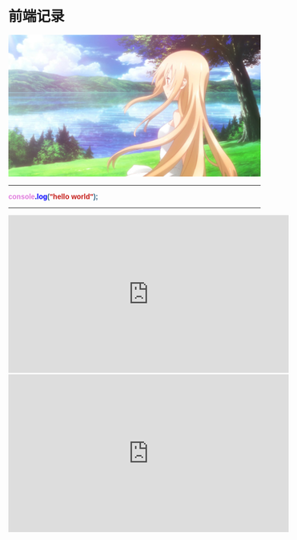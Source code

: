 <style>
  .body-inner{
    background: linear-gradient(to bottom, #FAF0CA 0%, #fff 100%) no-repeat scroll 0 0;
  }
</style>



# 前端记录

![image](./assets/home.jpg)

---

<p style="font-weight: bold;font-family: Consolas,sans-serif"><font color="E07BDD">console</font><font color="0008CD">.</font><font color="0000ff">log</font><font color="326484">(</font><font color="C41A16">"hello world"</font><font color="326484">)</font><font color="326484">;</font></p>

---

<iframe width="560" height="315" src="https://www.youtube.com/embed/YW-mAjHDmVQ" frameborder="0" allow="accelerometer; autoplay; clipboard-write; encrypted-media; gyroscope; picture-in-picture" allowfullscreen></iframe>

<iframe width="560" height="315" src="https://www.youtube.com/embed/3GBhdqam-80" frameborder="0" allow="accelerometer; autoplay; encrypted-media; gyroscope; picture-in-picture" allowfullscreen></iframe>
